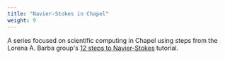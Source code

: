 ```yaml
---
title: "Navier-Stokes in Chapel"
weight: 9
---
```

A series focused on scientific computing in Chapel using steps from the Lorena A. Barba group's [12 steps to Navier-Stokes](https://lorenabarba.com/blog/cfd-python-12-steps-to-navier-stokes/) tutorial.
